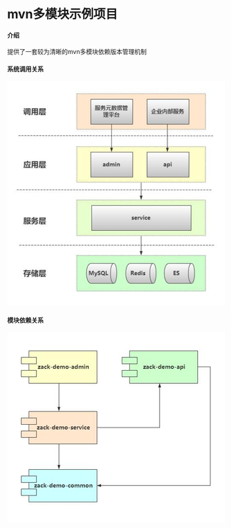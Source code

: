 # mvn多模块示例项目

#### 介绍
提供了一套较为清晰的mvn多模块依赖版本管理机制

#### 系统调用关系
![系统调用关系图.png](https://github.com/cqliuz/zack-demo-img/blob/main/zack-demo-001/%E7%B3%BB%E7%BB%9F%E8%B0%83%E7%94%A8%E5%85%B3%E7%B3%BB.jpg?raw=true)

#### 模块依赖关系
![模块依赖关系图.png](https://github.com/cqliuz/zack-demo-img/blob/main/zack-demo-001/%E7%B3%BB%E7%BB%9F%E7%BB%93%E6%9E%84%E4%BE%9D%E8%B5%96%E5%85%B3%E7%B3%BB.jpg?raw=true)

